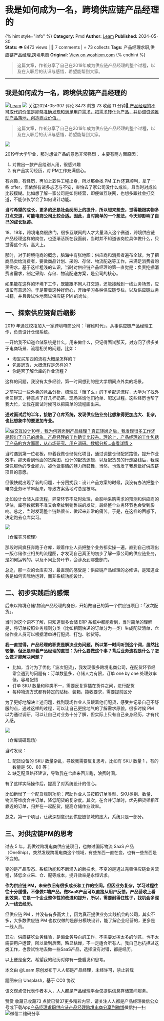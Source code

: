 # 我是如何成为一名，跨境供应链产品经理的
{% hint style="info" %}
**Category:** Pmd
**Author:** [Leam](https://www.woshipm.com/u/660532)
**Published:** 2024-05-30  
**Stats:** 👁️ 8473 views | 💬 7 comments | ⭐ 73 collects
**Tags:** 产品经理求职,供应链产品经理,跨境电商
**Original:** [View on woshipm.com](https://www.woshipm.com/pmd/6062769.html)
{% endhint %}
> 这篇文章，作者分享了自己在2019年成为供应链产品经理的整个过程，以及在入职后的认识与感悟，希望能帮到大家。

---

## 我是如何成为一名，跨境供应链产品经理的

[![](https://static.woshipm.com/view/woshipm_api_def_20231116130538_3546.jpg?imageView2/1/w/72/h/72/q/100)](https://www.woshipm.com/u/660532)[Leam](https://www.woshipm.com/u/660532) ![](https://static.woshipm.com/tag/1101_1@2x.png) 关注2024-05-307 评论 8473 浏览 73 收藏 11 分钟[🔗 产品经理的不可取代的价值是能够准确发现和满足用户需求，把需求转化为产品，并协调资源推动产品落地，创造商业价值。](https://ke.qidianla.com/courses/90pm)

> 这篇文章，作者分享了自己在2019年成为供应链产品经理的整个过程，以及在入职后的认识与感悟，希望能帮到大家。

![](https://image.woshipm.com/2023/04/14/b3e1a9a0-da8d-11ed-aeb8-00163e0b5ff3.png)

2019年大学毕业，那时想做产品的意愿非常强烈 ，主要有两方面原因：

1.  对做出一款产品给别人用，很感兴趣
2.  有产品实习经历，对 PM工作充满信心。

有兴趣，有经历，再加上软件工程出身，所以那会找 PM 工作还算顺利，拿了一些 offer，但依然有诸多忐忑与不安，害怕去了家公司没什么成长，且当时对成长比较模糊。比如想了解一家公司是如何经营，即便做互联网，也想多跟社会打交道，不能仅仅学会了如何设计功能。

**当时希望的成长，更多的还是社会阅历上的提升，所以想来想去，觉得能跟实物多打点交道，可能电商公司比较合适。因此，当时简单的一个想法，今天却影响了自己的成长轨迹。**

18、19年，跨境电商很热门，很多互联网的人才大量涌入这个赛道，跨境供应链产品经理这样的岗位，也逐渐活跃在我面前，当时并不知道该岗位具体做什么，只觉得这个词，高大上。

那时，对于跨境电商的概念，脑海中有张地图：供应商和消费者遍布全球，为了把商品卖给消费者，要做商品计划、采购、存储、物流配送等工作，来满足消费者购买需求。基于这样粗浅的认识，当时对供应链产品经理的第一直觉是：负责挖掘消费者需求，制定采购、存储、物流配送方案，是公司的核心。

如果能在这样的环境下工作，既能跟不同人打交道，还能接触到一线业务场景，应该蛮有意思的。于是带着这种好奇心，开始学习各种供应链专栏，以及供应链业务书籍，并且尝试性地面试供应链 PM 的岗位。

## 一、探索供应链背后缩影

2019 年通过校招加入一家跨境电商公司：「赛维时代」，从事供应链产品经理工作，负责设计仓储系统。

一开始我不知道仓储系统是什么，用来做什么，只记得面试那天，对方问了很多关于电商场景、流程相关的问题，比如：

*   淘宝买东西的流程大概是怎样的？
*   包裹退货，大概流程是怎样的？
*   你是否了解仓库的作业流程？

这样的问题，我没有太多经验，第一时间想到的是大学期间点外卖的场景。

之前写过一些外卖的竞品分析，梳理过「饿了么」的下单配送流程，大学为了找外卖员聊天，特意点了好几杯奶茶，现场咨询他们抢单、配送过程。这些经历也帮了我大忙，让我在面试时候可以把简单的流程画出来。

**通过面试后的半年，接触了仓库系统，发现供应链业务比想象得更加庞大、复杂，也比想象中的要更加专业。**

[![](https://image.woshipm.com/2023/08/02/769bf6f4-30e6-11ee-b3cb-00163e0b5ff3.png)做交互设计10年，我为何转岗到产品经理？真正转岗之后，我发现很多工作还是超出了自己的想象。产品经理的工作确实比较杂。理论上，产品经理的工作包括了产品的方方面面，从市场研究、用户调研、数据分析...查看详情 >](https://ke.qidianla.com/courses/bcpm)

当时遇到第一位老板，带着我做仓储优化项目，通过调整仓储配货路径，提升作业效率。那天看到他画的货架图，设计的配货逻辑，以及配货员的行走路线后，我深深佩服他的专业能力，被他做事情的魅力所鼓舞，当然，也激发了我想做好供应链项目的意愿。

但很快就出现了新的问题，十分困扰我：设计产品方案的时候，我没有办法把整个电商业务环节串起来，导致方案落地时总是被骂。

比如设计仓储入库流程，异常环节不及时处理，会影响采购需求的预测和供应商的评估，库存数据若不准又会牵扯到销售端的发货，最终整个业务环节也会受到影响。总之，当时发现整个链路很长，做起来非常的痛苦。于是，在这样的困惑下，决定跑去仓库实习。

![](https://image.woshipm.com/2024/05/30/9f8970c6-1e22-11ef-82d8-00163e0b5ff3.png)

（仓库实习梳理）

那段时间疯狂奔跑于仓库，跟着作业人员把整个业务都实操一遍，直到自己梳理出一版仓储作业相关的流程图，才发现自己真正的初步了解一家公司的供应链业务，是如何运转的。以及不同业务环节，会涉及到哪些部门。

总之，那一次的仓库实习，最直观的感受是：供应链产品经理的必修课，是知道业务是如何实际地运转，而非系统功能设计。

## 二、初步实践后的感慨

后来以跨境仓储\\物流产品经理的身份，开始做自己的第一个供应链项目：「波次配货」。

当时对这个词不了解，只知道很多仓储 ERP 系统中都能看到，当时简单的理解是，将订单按照业务规则分类（比如相同快递的订单分为一类）生成配货清单，仓储作业人员可以根据清单进行配货、打包、验货等。

**我一直觉得，产品经理的职责是解决业务问题，所以第一时间听到这个词，虽然比较懵，但还是带着产品经理的直觉：为什么要做这个事？背后业务流程是什么？怎么做才能解决问题？**

*   比如，当时为了优化「波次配货」，我发现很多跨境电商公司，在配货环节经常会遇到的问题有：订单数量多，仓储人力有限，订单 one by one 处理效率低，容易配错
*   订单 SKU 数量和种类不一，需要反复穿插在货件之间，进行配货
*   每种物流方式都有特定的贴标、装箱，揽收要求，需要提前区分

为了更好地解决上述问题，找到现场作业人员跟着他们配货，感受并记录自己不舒服的点，通过这样的过程，可以让自己更接地气的了解需求原貌。很多时候 PM 以为通过调研，可以让自己对业务十分了解，但实际上只有自己亲身经历，才有代入感。

![](https://image.woshipm.com/2024/05/30/f2b78df0-1e22-11ef-9082-00163e0b5ff3.jpg)

（仓库调研现场）

当时发现：

1.  配货设备的 SKU 数量杂乱，导致我需要反复思考，比如有 SKU 数量 1 ，有的数量是 50、80 等；
2.  缺乏配货路径建议，导致我在仓库来回奔跑，浪费时间。

有了这样实际操作后，提高了对系统设计的信心。

比如新增了一个配货规则功能：帮助作业人员按照订单类型、SKU类别、数量、物流等维度合并订单，降低配货的复杂度。其次，在合并订单时，优先把货架相互靠近的订单，归并在一起配货，提高仓储作业效率。

总之，第一个项目，让我深刻意识到供应链领域的庞大，系统只是一部分。

## 三、对供应链PM的思考

过去 5 年，我做过跨境电商供应链项目，也做过国际物流 SaaS 产品（OneShip），突然发现跨境电商这个领域，有些东西一直在变，也有一些东西是不变的。

变的是产品形态、系统功能和不断涌入的新技术，不变的是通过完善供应链业务流程，降低企业采、仓、配等成本，提升效率是永恒诉求。

**作为供应链 PM，未来依旧有很多成长和工作的空间。但因业务复杂，学习过程往往十分缓慢，不像做C端产品，做SaaS产品可以直接从用户反馈，产品营收上看到效果，它是一个企业整体性的改进和提升，所以，需要耐得住性子，找机会多深入一线去经历。**

但供应链 PM ，并没有有多高大上，因为真正提供业务实践机会的公司，其实不多，大多数供应链 PM 也仅仅做的是部分模块设计，能了解企业经营的，更多是一线人员。

其次，供应链吃业务经验，是偏业务导向的工作，不需要发挥太多的创意，也不太需要用户运营，所以做到后面，略显枯燥，不一定适合所有人。我自己也抗拒过这类工作，也尝试性地去做一些SaaS产品，选择没有对错，都是经历。

以上便是全文，希望我的经历对你有一些启发和思考。

本文由 @Leam 原创发布于人人都是产品经理，未经许可，禁止转载

题图来自 Unsplash，基于 CC0 协议

该文观点仅代表作者本人，人人都是产品经理平台仅提供信息存储空间服务。

赞赏 收藏已收藏73 点赞已赞37更多精彩内容，请关注人人都是产品经理微信公众号或下载App[产品经理求职](https://www.woshipm.com/tag/%e4%ba%a7%e5%93%81%e7%bb%8f%e7%90%86%e6%b1%82%e8%81%8c)[供应链产品经理](https://www.woshipm.com/tag/%e4%be%9b%e5%ba%94%e9%93%be%e4%ba%a7%e5%93%81%e7%bb%8f%e7%90%86)[跨境电商](https://www.woshipm.com/tag/%e8%b7%a8%e5%a2%83%e7%94%b5%e5%95%86)[分享到微博](https://service.weibo.com/share/share.php?appkey=2775287854&title=我是如何成为一名，跨境供应链产品经理的&url=https://www.woshipm.com/pmd/6062769.html&pic=https://image.woshipm.com/2023/04/14/b3e1a9a0-da8d-11ed-aeb8-00163e0b5ff3.png)微信扫一扫![微信二维码](https://api.pwmqr.com/qrcode/create/?url=https://www.woshipm.com/pmd/6062769.html)分享